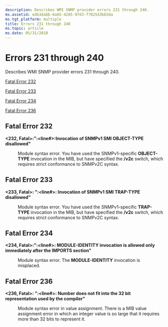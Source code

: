 ```yaml
---
description: Describes WMI SNMP provider errors 231 through 240.
ms.assetid: edb3dabb-6a65-4285-97d3-f7025d3bb5da
ms.tgt_platform: multiple
title: Errors 231 through 240
ms.topic: article
ms.date: 05/31/2018
---
```


# Errors 231 through 240

Describes WMI SNMP provider errors 231 through 240.

[Fatal Error 232](#fatal-error-232)

[Fatal Error 233](#fatal-error-233)

[Fatal Error 234](#fatal-error-234)

[Fatal Error 236](#fatal-error-236)

## Fatal Error 232

<dl> <dt>

<span id="_232__Fatal____fileName___line___Invocation_of_SNMPv1_SMI_OBJECT-TYPE_disallowed_"></span><span id="_232__fatal____filename___line___invocation_of_snmpv1_smi_object-type_disallowed_"></span><span id="_232__FATAL____FILENAME___LINE___INVOCATION_OF_SNMPV1_SMI_OBJECT-TYPE_DISALLOWED_"></span>**<232, Fatal>:"<fileName>:<line\#>:Invocation of SNMPv1 SMI OBJECT-TYPE disallowed"**
</dt> <dd>

Module syntax error. You have used the SNMPv1-specific **OBJECT-TYPE** invocation in the MIB, but have specified the **/v2c** switch, which requires strict conformance to SNMPv2C syntax.

</dd> </dl>

## Fatal Error 233

<dl> <dt>

<span id="_233__Fatal_____fileName___line____Invocation_of_SNMPv1_SMI_TRAP-TYPE_disallowed_"></span><span id="_233__fatal_____filename___line____invocation_of_snmpv1_smi_trap-type_disallowed_"></span><span id="_233__FATAL_____FILENAME___LINE____INVOCATION_OF_SNMPV1_SMI_TRAP-TYPE_DISALLOWED_"></span>**<233, Fatal>: "<fileName>:<line\#>: Invocation of SNMPv1 SMI TRAP-TYPE disallowed"**
</dt> <dd>

Module syntax error. You have used the SNMPv1-specific **TRAP-TYPE** invocation in the MIB, but have specified the **/v2c** switch, which requires strict conformance to SNMPv2C syntax.

</dd> </dl>

## Fatal Error 234

<dl> <dt>

<span id="_234__Fatal____fileName___line____MODULE-IDENTITY_invocation_is_allowed_only_immediately_after_the_IMPORTS_section_"></span><span id="_234__fatal____filename___line____module-identity_invocation_is_allowed_only_immediately_after_the_imports_section_"></span><span id="_234__FATAL____FILENAME___LINE____MODULE-IDENTITY_INVOCATION_IS_ALLOWED_ONLY_IMMEDIATELY_AFTER_THE_IMPORTS_SECTION_"></span>**<234, Fatal>:"<fileName>:<line\#>: MODULE-IDENTITY invocation is allowed only immediately after the IMPORTS section"**
</dt> <dd>

Module syntax error. The **MODULE-IDENTITY** invocation is misplaced.

</dd> </dl>

## Fatal Error 236

<dl> <dt>

<span id="_236__Fatal_____fileName___line____Number_does_not_fit_into_the_32_bit_representation_used_by_the_compiler_"></span><span id="_236__fatal_____filename___line____number_does_not_fit_into_the_32_bit_representation_used_by_the_compiler_"></span><span id="_236__FATAL_____FILENAME___LINE____NUMBER_DOES_NOT_FIT_INTO_THE_32_BIT_REPRESENTATION_USED_BY_THE_COMPILER_"></span>**<236, Fatal>: "<fileName>:<line\#>: Number does not fit into the 32 bit representation used by the compiler"**
</dt> <dd>

Module syntax error in value assignment. There is a MIB value assignment error in which an integer value is so large that it requires more than 32 bits to represent it.

</dd> </dl>

 

 



